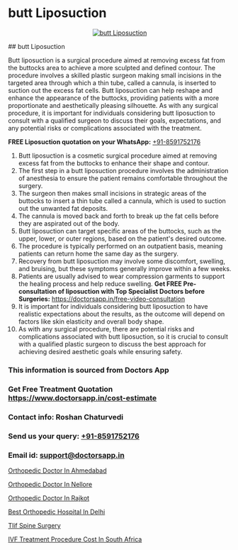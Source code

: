 # butt Liposuction

<p align="center">
  <a href="https://doctorsapp.co.in/uploads/treatment_image/liposuction.jpg">
    <img src="https://doctorsapp.co.in/treatment/liposuction" alt="butt Liposuction">
  </a>
</p>
## butt Liposuction

Butt liposuction is a surgical procedure aimed at removing excess fat from the buttocks area to achieve a more sculpted and defined contour. The procedure involves a skilled plastic surgeon making small incisions in the targeted area through which a thin tube, called a cannula, is inserted to suction out the excess fat cells. Butt liposuction can help reshape and enhance the appearance of the buttocks, providing patients with a more proportionate and aesthetically pleasing silhouette. As with any surgical procedure, it is important for individuals considering butt liposuction to consult with a qualified surgeon to discuss their goals, expectations, and any potential risks or complications associated with the treatment.

**FREE Liposuction quotation on your WhatsApp:**  [+91-8591752176](https://api.whatsapp.com/send?phone=8591752176)

1) Butt liposuction is a cosmetic surgical procedure aimed at removing excess fat from the buttocks to enhance their shape and contour.
2) The first step in a butt liposuction procedure involves the administration of anesthesia to ensure the patient remains comfortable throughout the surgery.
3) The surgeon then makes small incisions in strategic areas of the buttocks to insert a thin tube called a cannula, which is used to suction out the unwanted fat deposits.
4) The cannula is moved back and forth to break up the fat cells before they are aspirated out of the body.
5) Butt liposuction can target specific areas of the buttocks, such as the upper, lower, or outer regions, based on the patient's desired outcome.
6) The procedure is typically performed on an outpatient basis, meaning patients can return home the same day as the surgery.
7) Recovery from butt liposuction may involve some discomfort, swelling, and bruising, but these symptoms generally improve within a few weeks.
8) Patients are usually advised to wear compression garments to support the healing process and help reduce swelling.
**Get FREE Pre-consultation of liposuction with Top Specialist Doctors before Surgeries:** https://doctorsapp.in/free-video-consultation
9) It is important for individuals considering butt liposuction to have realistic expectations about the results, as the outcome will depend on factors like skin elasticity and overall body shape.
10) As with any surgical procedure, there are potential risks and complications associated with butt liposuction, so it is crucial to consult with a qualified plastic surgeon to discuss the best approach for achieving desired aesthetic goals while ensuring safety.

### This information is sourced from Doctors App 
### Get Free Treatment Quotation https://www.doctorsapp.in/cost-estimate
### Contact info: Roshan Chaturvedi 
### Send us your query: [+91-8591752176](https://api.whatsapp.com/send?phone=8591752176) 
### Email id: support@doctorsapp.in

[Orthopedic Doctor In Ahmedabad](https://www.linkedin.com/pulse/orthopedic-doctor-ahmedabad-doctorsapp-chittagong-i0bee?trackingId=OA0t4Zh3Y0U4YtZKo8Pj%2BA%3D%3D&lipi=urn%3Ali%3Apage%3Ad_flagship3_company_admin%3BK7pDwyqSQgabgpAl1%2Bo97w%3D%3D)

[Orthopedic Doctor In Nellore](https://www.linkedin.com/pulse/orthopedic-doctor-nellore-doctorsapp-khulna-1ra4e?trackingId=qRf8uoAYlR46rJjYehvptw%3D%3D&lipi=urn%3Ali%3Apage%3Ad_flagship3_company_admin%3BEfzsr1%2BmQ6eR1XkJR7MU1A%3D%3D)

[Orthopedic Doctor In Rajkot](https://medium.com/@akashbhatt14/orthopedic-doctor-in-rajkot-89aa0913f006)

[Best Orthopedic Hospital In Delhi](https://medium.com/@vimalrana22/best-orthopedic-hospital-in-delhi-9565707c1f53)

[Tlif Spine Surgery](https://doctors-apps.github.io/doctorsapp/tlif-spine-surgery)

[IVF Treatment Procedure Cost In South Africa](https://doctors-apps.github.io/doctorsapp/ivf-treatment-procedure-cost-in-south-africa)

